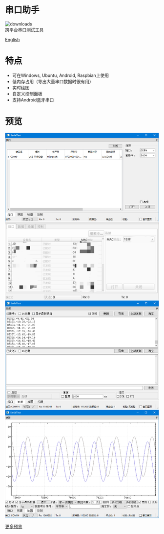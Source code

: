 # 串口助手
![downloads](https://img.shields.io/github/downloads/wh201906/SerialTest/total)  
跨平台串口测试工具  

[English](../../README.md)  

# 特点
+ 可在Windows, Ubuntu, Android, Raspbian上使用
+ 低内存占用（导出大量串口数据时很有用）
+ 实时绘图
+ 自定义控制面板
+ 支持Android蓝牙串口

# 预览
![port](../previews/port_zh_CN.png)  
![port_android](../previews/port_android_zh_CN.jpg)  
![data](../previews/data_zh_CN.png)  
![plot](../previews/plot_zh_CN.png)  

[更多预览](../previews/previews.md)  